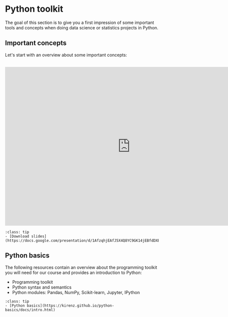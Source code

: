 # Python toolkit

The goal of this section is to give you a first impression of some important tools and concepts when doing data science or statistics projects in Python.

## Important concepts

Let's start with an overview about some important concepts:

<br>

<iframe src="https://docs.google.com/presentation/d/e/2PACX-1vRsA9DRKEm7XOZeO8NA-6udaVRhIYMFGH5EkIaTSEU9Qh7Q2Wcaplg1EZDvfQxUos3LoHZkv-Gr28I5/embed?start=false&loop=false&delayms=3000" frameborder="0" width="820" height="520" allowfullscreen="true" mozallowfullscreen="true" webkitallowfullscreen="true"></iframe>

<br>

```{admonition} Slides
:class: tip
- [Download slides](https://docs.google.com/presentation/d/1AfzqhjEAfJ5X4Q8YC9GK14jEBfdDXEIRmXonriwYHNY/export/pdf)
```

## Python basics

The following resources contain an overview about the programming toolkit you will need for our course and provides an introduction to Python:

- Programming toolkit
- Python syntax and semantics
- Python modules: Pandas, NumPy, Scikit-learn, Jupyter, IPython

```{admonition} Jupyter Book
:class: tip
- [Python basics](https://kirenz.github.io/python-basics/docs/intro.html)
```
